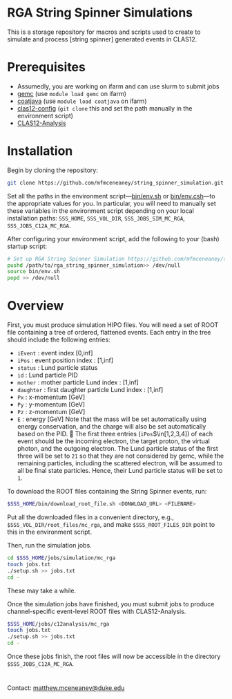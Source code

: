 # RGA String Spinner Simulations

This is a storage repository for macros and scripts used to create to simulate and process [string spinner] generated events in CLAS12.

# Prerequisites
* Assumedly, you are working on ifarm and can use slurm to submit jobs
* [gemc](https://gemc.jlab.org/gemc/html/index.html) (use `module load gemc` on ifarm)
* [coatjava](https://github.com/JeffersonLab/coatjava) (use `module load coatjava` on ifarm)
* [clas12-config](https://github.com/JeffersonLab/clas12-config.git) (`git clone` this and set the path manually in the environment script)
* [CLAS12-Analysis](https://github.com/mfmceneaney/CLAS12-Analysis.git)

# Installation

Begin by cloning the repository:
```bash
git clone https://github.com/mfmceneaney/string_spinner_simulation.git
```

Set all the paths in the environment script&mdash;[bin/env.sh](bin/env.sh) or [bin/env.csh](bin/env.csh)&mdash;to the appropriate values for you.
In particular, you will need to manually set these variables in the environment script depending on your local installation paths:
`SSS_HOME`, `SSS_VOL_DIR`, `SSS_JOBS_SIM_MC_RGA`, `SSS_JOBS_C12A_MC_RGA`.

After configuring your environment script, add the following to your (bash) startup script:
```bash
# Set up RGA String Spinner Simulation https://github.com/mfmceneaney/string_spinner_simulation.git
pushd /path/to/rga_string_spinner_simulation>> /dev/null
source bin/env.sh
popd >> /dev/null
```

# Overview

First, you must produce simulation HIPO files.
You will need a set of ROOT file containing a tree of ordered, flattened events.
Each entry in the tree should include the following entries:
- `iEvent` : event index \[0,inf\]
- `iPos` : event position index : \[1,inf\]
- `status` : Lund particle status
- `id` : Lund particle PID
- `mother` : mother particle Lund index : \[1,inf\]
- `daughter` : first daughter particle Lund index : \[1,inf\]
- `Px` : x-momentum \[GeV\]
- `Py` : y-momentum \[GeV\]
- `Pz` : z-momentum \[GeV\]
- `E` : energy \[GeV\]
Note that the mass will be set automatically using energy conservation, and the charge will also be set automatically based on the PID.
:red_circle: The first three entries (`iPos`$\in[1,2,3,4]) of each event should be the incoming electron, the target proton, the virtual photon, and the outgoing electron.
The Lund particle status of the first three will be set to `21` so that they are not considered by gemc, while the remaining particles, including the scattered electron, will be assumed to all be final state particles.  Hence, their Lund particle status will be set to `1`.

To download the ROOT files containing the String Spinner events, run:
```bash
$SSS_HOME/bin/download_root_file.sh <DONWLOAD_URL> <FILENAME>
```
Put all the downloaded files in a convenient directory, e.g., `$SSS_VOL_DIR/root_files/mc_rga`, and make `$SSS_ROOT_FILES_DIR` point to this in the environment script.

Then, run the simulation jobs.
```bash
cd $SSS_HOME/jobs/simulation/mc_rga
touch jobs.txt
./setup.sh >> jobs.txt
cd -
```
These may take a while.

Once the simulation jobs have finished, you must submit jobs to produce channel-specific event-level ROOT files with CLAS12-Analysis.
```bash
$SSS_HOME/jobs/c12analysis/mc_rga
touch jobs.txt
./setup.sh >> jobs.txt
cd -
```

Once these jobs finish, the root files will now be accessible in the directory `$SSS_JOBS_C12A_MC_RGA`.

#

Contact: matthew.mceneaney@duke.edu
